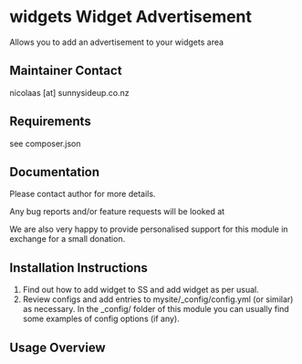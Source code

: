 widgets Widget Advertisement
================================================================================

Allows you to add an advertisement to your
widgets area

Maintainer Contact
-----------------------------------------------
nicolaas [at] sunnysideup.co.nz

Requirements
-----------------------------------------------
see composer.json


Documentation
-----------------------------------------------
Please contact author for more details.

Any bug reports and/or feature requests will be
looked at

We are also very happy to provide personalised support
for this module in exchange for a small donation.


Installation Instructions
-----------------------------------------------
1. Find out how to add widget to SS and add widget as per usual.
2. Review configs and add entries to mysite/_config/config.yml
(or similar) as necessary.
In the _config/ folder of this module
you can usually find some examples of config options (if any).


Usage Overview
-----------------------------------------------




